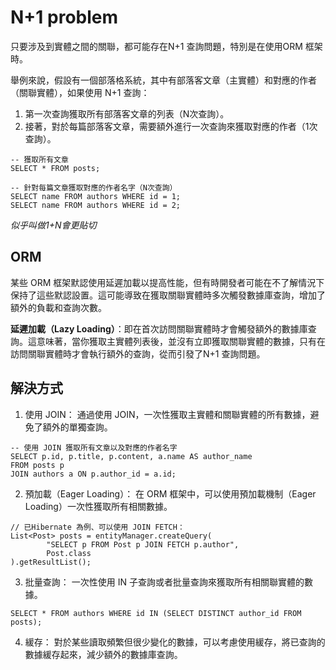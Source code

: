 # N+1 problem
只要涉及到實體之間的關聯，都可能存在N+1 查詢問題，特別是在使用ORM 框架時。

舉例來說，假設有一個部落格系統，其中有部落客文章（主實體）和對應的作者（關聯實體），如果使用 N+1 查詢：

1. 第一次查詢獲取所有部落客文章的列表（N次查詢）。
2. 接著，對於每篇部落客文章，需要額外進行一次查詢來獲取對應的作者（1次查詢）。
```sql=
-- 獲取所有文章
SELECT * FROM posts;

-- 針對每篇文章獲取對應的作者名字（N次查詢）
SELECT name FROM authors WHERE id = 1;
SELECT name FROM authors WHERE id = 2;
```
*似乎叫做1+N會更貼切*

## ORM
某些 ORM 框架默認使用延遲加載以提高性能，但有時開發者可能在不了解情況下保持了這些默認設置。這可能導致在獲取關聯實體時多次觸發數據庫查詢，增加了額外的負載和查詢次數。

**延遲加載（Lazy Loading）**：即在首次訪問關聯實體時才會觸發額外的數據庫查詢。這意味著，當你獲取主實體列表後，並沒有立即獲取關聯實體的數據，只有在訪問關聯實體時才會執行額外的查詢，從而引發了N+1 查詢問題。
## 解決方式
1. 使用 JOIN：
通過使用 JOIN，一次性獲取主實體和關聯實體的所有數據，避免了額外的單獨查詢。
```sql=
-- 使用 JOIN 獲取所有文章以及對應的作者名字
SELECT p.id, p.title, p.content, a.name AS author_name
FROM posts p
JOIN authors a ON p.author_id = a.id;
```
2. 預加載（Eager Loading）：
在 ORM 框架中，可以使用預加載機制（Eager Loading）一次性獲取所有相關數據。
```java=
// 已Hibernate 為例、可以使用 JOIN FETCH：
List<Post> posts = entityManager.createQuery(
        "SELECT p FROM Post p JOIN FETCH p.author",
        Post.class
).getResultList();
```
3. 批量查詢：
一次性使用 IN 子查詢或者批量查詢來獲取所有相關聯實體的數據。
```sql=
SELECT * FROM authors WHERE id IN (SELECT DISTINCT author_id FROM posts);
```
4. 緩存：
對於某些讀取頻繁但很少變化的數據，可以考慮使用緩存，將已查詢的數據緩存起來，減少額外的數據庫查詢。
